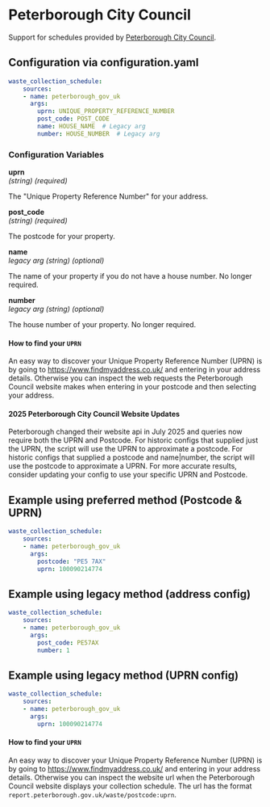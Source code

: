 # Peterborough City Council

Support for schedules provided by [Peterborough City Council](https://www.peterborough.gov.uk/bins-waste-and-recycling/household-waste/bin-collection-days).

## Configuration via configuration.yaml

```yaml
waste_collection_schedule:
    sources:
    - name: peterborough_gov_uk
      args:
        uprn: UNIQUE_PROPERTY_REFERENCE_NUMBER
        post_code: POST_CODE
        name: HOUSE_NAME  # Legacy arg
        number: HOUSE_NUMBER  # Legacy arg
```

### Configuration Variables

**uprn**  
*(string) (required)*

The "Unique Property Reference Number" for your address. 

**post_code**  
*(string) (required)*

The postcode for your property.

**name**  
*legacy arg (string) (optional)*

The name of your property if you do not have a house number.
No longer required.

**number**  
*legacy arg (string) (optional)*

The house number of your property. No longer required.


#### How to find your `UPRN`

An easy way to discover your Unique Property Reference Number (UPRN) is by going to <https://www.findmyaddress.co.uk/> and entering in your address details.
Otherwise you can inspect the web requests the Peterborough Council website makes when entering in your postcode and then selecting your address.

#### 2025 Peterborough City Council Website Updates
Peterborough changed their website api in July 2025 and queries now require both the UPRN and Postcode.
For historic configs that supplied just the UPRN, the script will use the UPRN to approximate a postcode.
For historic configs that supplied a postcode and name|number, the script will use the postcode to approximate a UPRN.
For more accurate results, consider updating your config to use your specific UPRN and Postcode.


## Example using preferred method (Postcode & UPRN)

```yaml
waste_collection_schedule:
    sources:
    - name: peterborough_gov_uk
      args:
        postcode: "PE5 7AX"
        uprn: 100090214774
```

## Example using legacy method (address config)

```yaml
waste_collection_schedule:
    sources:
    - name: peterborough_gov_uk
      args:
        post_code: PE57AX
        number: 1
```

## Example using legacy method (UPRN config)

```yaml
waste_collection_schedule:
    sources:
    - name: peterborough_gov_uk
      args:
        uprn: 100090214774
```

#### How to find your `UPRN`

An easy way to discover your Unique Property Reference Number (UPRN) is by going to <https://www.findmyaddress.co.uk/> and entering in your address details.
Otherwise you can inspect the website url when the Peterborough Council website displays your collection schedule. The url has the format `report.peterborough.gov.uk/waste/postcode:uprn`.